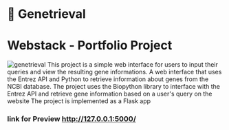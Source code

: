 # 🧬 Genetrieval
# Webstack - Portfolio Project
![genetrieval](https://github.com/xorladem/Genetrieval/assets/113623998/8946fc8f-9101-427e-9618-5e2fa5348f06)
This project is a simple web interface for users to input their queries and view the resulting gene informations. 
A web interface that uses the Entrez API and Python to retrieve information about genes from the NCBI database. 
The project uses the Biopython library to interface with the Entrez API and retrieve gene information based on a user's query on the website
The project is implemented as a Flask app
### link for Preview http://127.0.0.1:5000/
